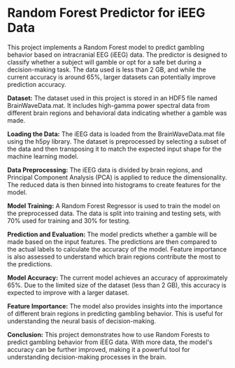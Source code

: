 # Random Forest Predictor for iEEG Data

This project implements a Random Forest model to predict gambling behavior based on intracranial EEG (iEEG) data. The predictor is designed to classify whether a subject will gamble or opt for a safe bet during a decision-making task. The data used is less than 2 GB, and while the current accuracy is around 65%, larger datasets can potentially improve prediction accuracy.

**Dataset:**
The dataset used in this project is stored in an HDF5 file named BrainWaveData.mat. It includes high-gamma power spectral data from different brain regions and behavioral data indicating whether a gamble was made.

**Loading the Data:**
The iEEG data is loaded from the BrainWaveData.mat file using the h5py library. The dataset is preprocessed by selecting a subset of the data and then transposing it to match the expected input shape for the machine learning model.

**Data Preprocessing:**
The iEEG data is divided by brain regions, and Principal Component Analysis (PCA) is applied to reduce the dimensionality. The reduced data is then binned into histograms to create features for the model.

**Model Training:**
A Random Forest Regressor is used to train the model on the preprocessed data. The data is split into training and testing sets, with 70% used for training and 30% for testing.

**Prediction and Evaluation:**
The model predicts whether a gamble will be made based on the input features. The predictions are then compared to the actual labels to calculate the accuracy of the model. Feature importance is also assessed to understand which brain regions contribute the most to the predictions.

**Model Accuracy:**
The current model achieves an accuracy of approximately 65%. Due to the limited size of the dataset (less than 2 GB), this accuracy is expected to improve with a larger dataset.

**Feature Importance:**
The model also provides insights into the importance of different brain regions in predicting gambling behavior. This is useful for understanding the neural basis of decision-making.

**Conclusion:**
This project demonstrates how to use Random Forests to predict gambling behavior from iEEG data. With more data, the model's accuracy can be further improved, making it a powerful tool for understanding decision-making processes in the brain.

